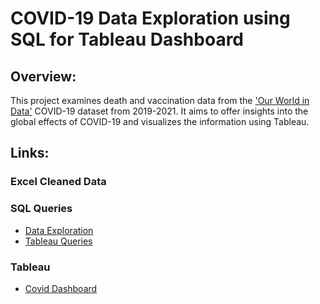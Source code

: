 # COVID-19 Data Exploration using SQL for Tableau Dashboard

## Overview:
This project examines death and vaccination data from the ['Our World in Data'](https://ourworldindata.org/covid-deaths) COVID-19 dataset from 2019-2021. It aims to offer insights into the global effects of COVID-19 and visualizes the information using Tableau.

## Links:
### Excel Cleaned Data

### SQL Queries
- [Data Exploration](https://github.com/mkweonn/covid-data-exploration-and-tableau-visualization/blob/main/covid_data_exploration.sql)
- [Tableau Queries](https://github.com/mkweonn/covid-data-exploration-and-tableau-visualization/blob/main/covid_tableau_queries.sql)

### Tableau
- [Covid Dashboard](https://public.tableau.com/views/CovidDashboard_17247313697160/Dashboard1?:language=en-US&:sid=&:redirect=auth&:display_count=n&:origin=viz_share_link)

